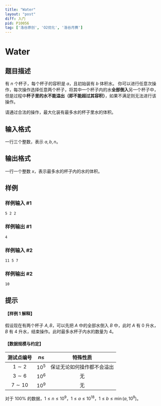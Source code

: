```yaml
---
title: "Water"
layout: "post"
diff: 入门
pid: P10056
tag: ['洛谷原创', 'O2优化', '洛谷月赛']
---
```

# Water
## 题目描述

有 $n$ 个杯子，每个杯子的容积是 $a$，且初始装有 $b$ 体积水。
你可以进行任意次操作，每次操作选择任意两个杯子，将其中一个杯子内的水**全部倒入**另一个杯子中，但是过程中**杯子里的水不能溢出（即不能超过其容积）**，如果不满足则无法进行该操作。

请通过合法的操作，最大化装有最多水的杯子里水的体积。
## 输入格式

一行三个整数，表示 $a,b,n$。
## 输出格式

一行一个整数 $x$，表示最多水的杯子内的水的体积。
## 样例

### 样例输入 #1
```
5 2 2 
```
### 样例输出 #1
```
4
```
### 样例输入 #2
```
11 5 7 
```
### 样例输出 #2
```
10
```
## 提示

#### 【样例 1 解释】

假设现在有两个杯子 $A,B$，可以先把 $A$ 中的全部水倒入 $B$ 中，此时 $A$ 有 $0$ 升水，$B$ 有 $4$ 升水，结束操作。此时最多水杯子内水的数量为 $4$。

#### 【数据规模与约定】

| 测试点编号 | $n\le$ | 特殊性质 |
| :----------: | :----------: | :----------: |
| $1\sim2$ | $10^5$ | 保证无论如何操作都不会溢出 |
| $3 \sim 6$ | $10^6$ | 无 |
| $7 \sim 10$ | $10^9$ | 无 |

对于 $100\%$ 的数据，$1 \le n \le 10^9$，$1\le a\le 10^{18}$，$1\le b\le \min(a,10^9)$。

